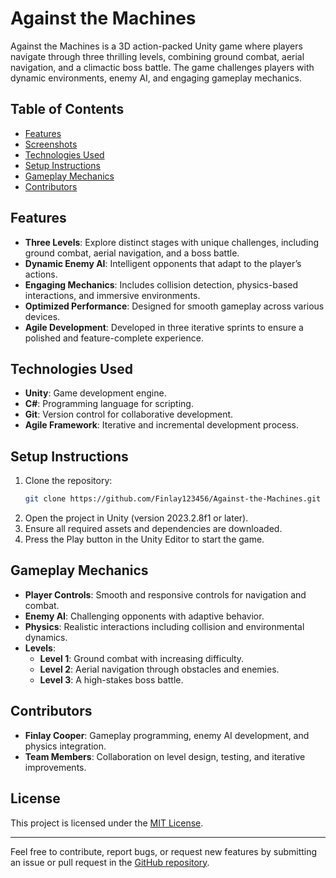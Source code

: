 # Against the Machines

Against the Machines is a 3D action-packed Unity game where players navigate through three thrilling levels, combining ground combat, aerial navigation, and a climactic boss battle. The game challenges players with dynamic environments, enemy AI, and engaging gameplay mechanics.

## Table of Contents
- [Features](#features)
- [Screenshots](#screenshots)
- [Technologies Used](#technologies-used)
- [Setup Instructions](#setup-instructions)
- [Gameplay Mechanics](#gameplay-mechanics)
- [Contributors](#contributors)

## Features
- **Three Levels**: Explore distinct stages with unique challenges, including ground combat, aerial navigation, and a boss battle.
- **Dynamic Enemy AI**: Intelligent opponents that adapt to the player’s actions.
- **Engaging Mechanics**: Includes collision detection, physics-based interactions, and immersive environments.
- **Optimized Performance**: Designed for smooth gameplay across various devices.
- **Agile Development**: Developed in three iterative sprints to ensure a polished and feature-complete experience.
  
## Technologies Used
- **Unity**: Game development engine.
- **C#**: Programming language for scripting.
- **Git**: Version control for collaborative development.
- **Agile Framework**: Iterative and incremental development process.

## Setup Instructions
1. Clone the repository:
    ```bash
    git clone https://github.com/Finlay123456/Against-the-Machines.git
    ```
2. Open the project in Unity (version 2023.2.8f1 or later).
3. Ensure all required assets and dependencies are downloaded.
4. Press the Play button in the Unity Editor to start the game.

## Gameplay Mechanics
- **Player Controls**: Smooth and responsive controls for navigation and combat.
- **Enemy AI**: Challenging opponents with adaptive behavior.
- **Physics**: Realistic interactions including collision and environmental dynamics.
- **Levels**:
  - **Level 1**: Ground combat with increasing difficulty.
  - **Level 2**: Aerial navigation through obstacles and enemies.
  - **Level 3**: A high-stakes boss battle.

## Contributors
- **Finlay Cooper**: Gameplay programming, enemy AI development, and physics integration.
- **Team Members**: Collaboration on level design, testing, and iterative improvements.

## License
This project is licensed under the [MIT License](LICENSE).

---
Feel free to contribute, report bugs, or request new features by submitting an issue or pull request in the [GitHub repository](https://github.com/Finlay123456/Against-the-Machines).
